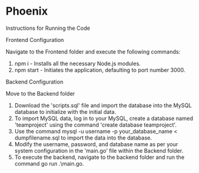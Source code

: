 # Phoenix

Instructions for Running the Code

Frontend Configuration

Navigate to the Frontend folder and execute the following commands:
1. npm i - Installs all the necessary Node.js modules.
2. npm start - Initiates the application, defaulting to port number 3000.


Backend Configuration

Move to the Backend folder
1. Download the 'scripts.sql' file and import the database into the MySQL database to initialize with the initial data.
2. To import MySQL data, log in to your MySQL, create a database named 'teamproject' using the command 'create database teamproject'.
3. Use the command mysql -u username -p your_database_name < dumpfilename.sql to import the data into the database.
4. Modify the username, password, and database name as per your system configuration in the 'main.go' file within the Backend folder.
5. To execute the backend, navigate to the backend folder and run the command go run .\main.go.
